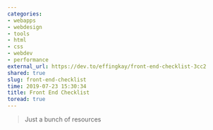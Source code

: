 ```yaml
---
categories:
- webapps
- webdesign
- tools
- html
- css
- webdev
- performance
external_url: https://dev.to/effingkay/front-end-checklist-3cc2
shared: true
slug: front-end-checklist
time: 2019-07-23 15:30:34
title: Front End Checklist
toread: true
---
```


> Just a bunch of resources